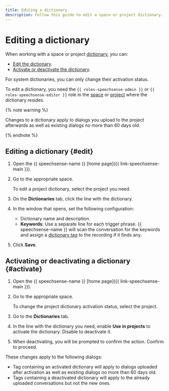 ```yaml
---
title: Editing a dictionary
description: Follow this guide to edit a space or project dictionary.
---
```


# Editing a dictionary

When working with a space or project [dictionary](../../concepts/dictionaries.md), you can:

* [Edit the dictionary](#edit).
* [Activate or deactivate the dictionary](#activate).

For system dictionaries, you can only change their activation status.

To edit a dictionary, you need the `{{ roles-speechsense-admin }}` or `{{ roles-speechsense-editor }}` role in the [space](../../concepts/resources-hierarchy.md#space) or [project](../../concepts/resources-hierarchy.md#project) where the dictionary resides.

{% note warning %}

Changes to a dictionary apply to dialogs you upload to the project afterwards as well as existing dialogs no more than 60 days old.

{% endnote %}

## Editing a dictionary {#edit}

1. Open the {{ speechsense-name }} [home page]({{ link-speechsense-main }}).
1. Go to the appropriate space.

   To edit a project dictionary, select the project you need.

1. On the **Dictionaries** tab, click the line with the dictionary.
1. In the window that opens, set the following configuration:

   * Dictionary name and description.
   * **Keywords**: Use a separate line for each trigger phrase. {{ speechsense-name }} will scan the conversation for the keywords and assign a [dictionary tag](../../concepts/tags.md#dictionary-tags) to the recording if it finds any.

1. Click **Save**.

## Activating or deactivating a dictionary {#activate}

1. Open the {{ speechsense-name }} [home page]({{ link-speechsense-main }}).
1. Go to the appropriate space.

   To change the project dictionary activation status, select the project.

1. Go to the **Dictionaries** tab.
1. In the line with the dictionary you need, enable **Use in projects** to activate the dictionary. Disable to deactivate it.
1. When deactivating, you will be prompted to confirm the action. Confirm to proceed.

These changes apply to the following dialogs:

* Tag containing an activated dictionary will apply to dialogs uploaded after activation as well as existing dialogs no more than 60 days old.
* Tags containing a deactivated dictionary will apply to the already uploaded conversations but not the new ones.
